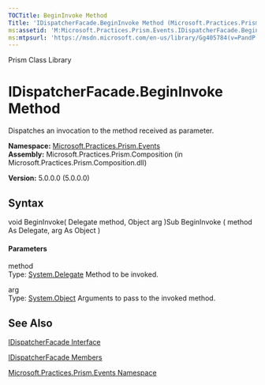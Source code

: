 ```yaml
---
TOCTitle: BeginInvoke Method
Title: 'IDispatcherFacade.BeginInvoke Method (Microsoft.Practices.Prism.Events)'
ms:assetid: 'M:Microsoft.Practices.Prism.Events.IDispatcherFacade.BeginInvoke(System.Delegate,System.Object)'
ms:mtpsurl: 'https://msdn.microsoft.com/en-us/library/Gg405784(v=PandP.50)'
---
```


Prism Class Library

IDispatcherFacade.BeginInvoke Method
========================================

Dispatches an invocation to the method received as parameter.

**Namespace:** [Microsoft.Practices.Prism.Events](https://msdn.microsoft.com/n:microsoft.practices.prism.events)
**Assembly:** Microsoft.Practices.Prism.Composition (in Microsoft.Practices.Prism.Composition.dll)

**Version:** 5.0.0.0 (5.0.0.0)

## Syntax


<span id="syntaxToggle"></span>void BeginInvoke( Delegate method, Object arg )Sub BeginInvoke ( method As Delegate, arg As Object )
#### Parameters

method  
Type: [System.Delegate](http://msdn2.microsoft.com/en-us/library/y22acf51)
Method to be invoked.

arg  
Type: [System.Object](http://msdn2.microsoft.com/en-us/library/e5kfa45b)
Arguments to pass to the invoked method.

See Also
--------


[IDispatcherFacade Interface](https://msdn.microsoft.com/t:microsoft.practices.prism.events.idispatcherfacade)

[IDispatcherFacade Members](https://msdn.microsoft.com/allmembers.t:microsoft.practices.prism.events.idispatcherfacade)

[Microsoft.Practices.Prism.Events Namespace](https://msdn.microsoft.com/n:microsoft.practices.prism.events)
